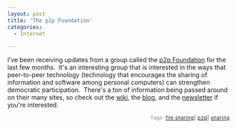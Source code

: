 ```yaml
---
layout: post
title: 'The p2p Foundation'
categories:
  - Internet

---
```


I've been receiving updates from a group called the <a href="http://www.p2pfoundation.net/index.php/Main_Page">p2p Foundation</a> for the last few months.  It's an interesting group that is interested in the ways that peer-to-peer technology (technology that encourages the sharing of information and software among personal computers) can strengthen democratic participation.  There's a ton of information being passed around on their many sites, so check out the <a href="http://www.p2pfoundation.net/index.php/Main_Page">wiki</a>, the <a href="http://blog.p2pfoundation.com/">blog</a>, and the <a href="http://integralvisioning.org/index.php?topic=p2p">newsletter</a> if you're interested.   
<!-- technorati tags start --><p style="text-align:right;font-size:11px;letter-spacing:.05em;color:#808979;">Tags: <a href="http://www.technorati.com/tag/file sharing" rel="tag">file sharing</a><strong>|</strong> <a href="http://www.technorati.com/tag/p2p" rel="tag">p2p</a><strong>|</strong> <a href="http://www.technorati.com/tag/sharing" rel="tag">sharing</a></p><!-- technorati tags end -->
